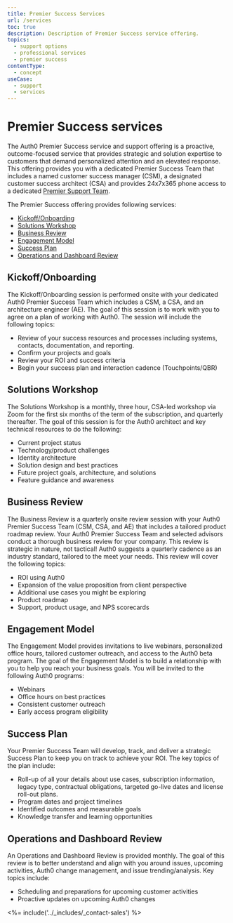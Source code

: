 ```yaml
---
title: Premier Success Services
url: /services
toc: true
description: Description of Premier Success service offering.
topics:
  - support options
  - professional services
  - premier success
contentType:
  - concept
useCase:
  - support
  - services
---
```


# Premier Success services

The Auth0 Premier Success service and support offering is a proactive, outcome-focused service that provides strategic and solution expertise to customers that demand personalized attention and an elevated response. This offering provides you with a dedicated Premier Success Team that includes a named customer success manager (CSM), a designated customer success architect (CSA) and provides 24x7x365 phone access to a dedicated [Premier Support Team](/services/premier-success-support). 

The Premier Success offering provides following services:

* [Kickoff/Onboarding](#kickoff-onboarding)
* [Solutions Workshop](#solutions-workshop)
* [Business Review](#business-review)
* [Engagement Model](#engagement-model)
* [Success Plan](#success-plan)
* [Operations and Dashboard Review](#operations-and-dashboard-review)

## Kickoff/Onboarding

The Kickoff/Onboarding session is performed onsite with your dedicated Auth0 Premier Success Team which includes a CSM, a CSA, and an architecture engineer (AE). The goal of this session is to work with you to agree on a plan of working with Auth0. The session will include the following topics:

* Review of your success resources and processes including systems, contacts, documentation, and reporting.
* Confirm your projects and goals
* Review your ROI and success criteria
* Begin your success plan and interaction cadence (Touchpoints/QBR)

## Solutions Workshop

The Solutions Workshop is a monthly, three hour, CSA-led workshop via Zoom for the first six months of the term of the subscription, and quarterly thereafter. The goal of this session is for the Auth0 architect and key technical resources to do the following:

* Current project status
* Technology/product challenges
* Identity architecture
* Solution design and best practices
* Future project goals, architecture, and solutions
* Feature guidance and awareness

## Business Review

The Business Review is a quarterly onsite review session with your Auth0 Premier Success Team (CSM, CSA, and AE) that includes a tailored product roadmap review. Your Auth0 Premier Success Team and selected advisors conduct a thorough business review for your company. This review is strategic in nature, not tactical! Auth0 suggests a quarterly cadence as an industry standard, tailored to the meet your needs. This review will cover the following topics:

* ROI using Auth0
* Expansion of the value proposition from client perspective
* Additional use cases you might be exploring
* Product roadmap
* Support, product usage, and NPS scorecards

## Engagement Model

The Engagement Model provides invitations to live webinars, personalized office hours, tailored customer outreach, and access to the Auth0 beta program. The goal of the Engagement Model is to build a relationship with you to help you reach your business goals. You will be invited to the following Auth0 programs:

* Webinars
* Office hours on best practices
* Consistent customer outreach
* Early access program eligibility

## Success Plan

Your Premier Success Team will develop, track, and deliver a strategic Success Plan to keep you on track to achieve your ROI. The key topics of the plan include:

* Roll-up of all your details about use cases, subscription information, legacy type, contractual obligations, targeted go-live dates and license roll-out plans.
* Program dates and project timelines
* Identified outcomes and measurable goals
* Knowledge transfer and learning opportunities 

## Operations and Dashboard Review

An Operations and Dashboard Review is provided monthly. The goal of this review is to better understand and align with you around issues, upcoming activities, Auth0 change management, and issue trending/analysis. Key topics include:

* Scheduling and preparations for upcoming customer activities 
* Proactive updates on upcoming Auth0 changes 

<%= include('../_includes/_contact-sales') %>
